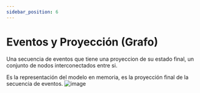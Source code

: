 ```yaml
---
sidebar_position: 6
---
```

# Eventos y Proyección (Grafo)

Una secuencia de eventos que tiene una proyeccion de su estado final, un conjunto de nodos interconectados entre si.

Es la representación del modelo en memoria, es la proyección final de la secuencia de eventos.
![image](/img/grafo.png)